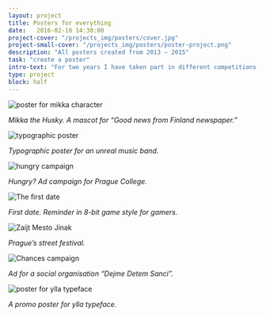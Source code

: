 ```yaml
---
layout: project
title: Posters for everything
date:   2016-02-18 14:30:00
project-cover: "/projects_img/posters/cover.jpg"
project-small-cover: "/projects_img/posters/poster-project.png"
description: "All posters created from 2013 – 2015"
task: "create a poster"
intro-text: "For two years I have taken part in different competitions, did different tasks and work on some projects. Sometimes, a poster was the main task. However, mostly a sideline artwork. Here is a collection of different posters I have created."
type: project
block: half
---
```


<span class="artwork_left">![poster for mikka character](/projects_img/posters/mikka.png)</span>

<span class="caption_right">*Mikka the Husky. A mascot for “Good news from Finland newspaper.”*</span>

<span class="artwork_right">![typographic poster](/projects_img/posters/cake.png)</span>

<span class="caption_left">*Typographic poster for an unreal music band.*</span>

<span class="artwork_left">![hungry campaign](/projects_img/posters/hungry.png)</span>

<span class="caption_right">*Hungry? Ad campaign for Prague College.*</span>

<span class="artwork_right">![The first date](/projects_img/posters/date.png)</span>

<span class="caption_left">*First date. Reminder in 8-bit game style for gamers.*</span>

<span class="artwork_left">![Zaijt Mesto Jinak](/projects_img/posters/zmj.png)</span>

<span class="caption_right">*Prague’s street festival.*</span>

<span class="artwork_right">![Chances campaign](/projects_img/posters/chances.png)</span>

<span class="caption_left">*Ad for a social organisation “Dejme Detem Sanci”.*</span>

<span class="artwork_left">![poster for ylla typeface](/projects_img/posters/yllaposter.png)</span>

<span class="caption_right">*A promo poster for ylla typeface.*</span>

